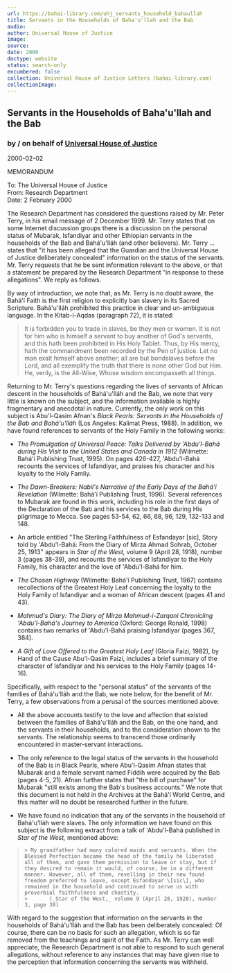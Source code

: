 ```yaml
---
url: https://bahai-library.com/uhj_servants_household_bahaullah
title: Servants in the Households of Baha'u'llah and the Bab
audio: 
author: Universal House of Justice
image: 
source: 
date: 2000
doctype: website
status: search-only
encumbered: false
collection: Universal House of Justice Letters (bahai-library.com)
collectionImage: 
---
```



## Servants in the Households of Baha'u'llah and the Bab

### by / on behalf of [Universal House of Justice](https://bahai-library.com/author/Universal+House+of+Justice)

2000-02-02


MEMORANDUM  
  
To: The Universal House of Justice  
From: Research Department  
Date: 2 February 2000  
  
The Research Department has considered the questions raised by Mr. Peter Terry, in his email message of 2 December 1999. Mr. Terry states that on some Internet discussion groups there is a discussion on the personal status of Mubarak, Isfandiyar and other Ethiopian servants in the households of the Bab and Bahá'u'lláh (and other believers). Mr. Terry ... states that "it has been alleged that the Guardian and the Universal House of Justice deliberately concealed" information on the status of the servants. Mr. Terry requests that he be sent information relevant to the above, or that a statement be prepared by the Research Department "in response to these allegations". We reply as follows.  
  
By way of introduction, we note that, as Mr. Terry is no doubt aware, the Bahá'í Faith is the first religion to explicitly ban slavery in its Sacred Scripture. Bahá'u'lláh prohibited this practice in clear and un-ambiguous language. In the Kitab-i-Aqdas (paragraph 72), it is stated:

> It is forbidden you to trade in slaves, be they men or women. It is not for him who is himself a servant to buy another of God's servants, and this hath been prohibited in His Holy Tablet. Thus, by His mercy, hath the commandment been recorded by the Pen of justice. Let no man exalt himself above another; all are but bondslaves before the Lord, and all exemplify the truth that there is none other God but Him. He, verily, is the All-Wise, Whose wisdom encompasseth all things.  

Returning to Mr. Terry's questions regarding the lives of servants of African descent in the households of Bahá'u'lláh and the Bab, we note that very little is known on the subject, and the information available is highly fragmentary and anecdotal in nature. Currently, the only work on this subject is Abu'l-Qasim Afnan's _Black Pearls: Servants in the Households of the Bab and Bahá'u'lláh_ (Los Angeles: Kalimat Press, 1988). In addition, we have found references to servants of the Holy Family in the following works:  

*   _The Promulgation of Universal Peace: Talks Delivered by 'Abdu'l-Bahá during His Visit to the United States and Canada in 1912_ (Wilmette: Bahá'í Publishing Trust, 1995). On pages 426-427, 'Abdu'l-Bahá recounts the services of Isfandiyar, and praises his character and his loyalty to the Holy Family.  
>       
>     
*   _The Dawn-Breakers: Nabil's Narrative of the Early Days of the Bahá'í Revelation_ (Wilmette: Bahá'í Publishing Trust, 1996). Several references to Mubarak are found in this work, including his role in the first days of the Declaration of the Bab and his services to the Bab during His pilgrimage to Mecca. See pages 53-54, 62, 66, 68, 96, 129, 132-133 and 148.  
>       
>     
*   An article entitled "The Sterling Faithfulness of Esfandayar \[sic\], Story told by 'Abdu'l-Bahá: From the Diary of Mirza Ahmad Sohrab, October 25, 1913" appears in _Star of the West,_ volume 9 (April 28, 1918), number 3 (pages 38-39), and recounts the services of Isfandiyar to the Holy Family, his character and the love of 'Abdu'l-Bahá for him.  
>       
>     
*   _The Chosen Highway_ (Wilmette: Bahá'í Publishing Trust, 1967) contains recollections of the Greatest Holy Leaf concerning the loyalty to the Holy Family of Isfandiyar and a woman of African descent (pages 41 and 43).  
>       
>     
*   _Mahmud's Diary: The Diary of Mirza Mahmud-i-Zarqani Chronicling 'Abdu'l-Bahá's Journey to America_ (Oxford: George Ronald, 1998) contains two remarks of 'Abdu'l-Bahá praising Isfandiyar (pages 367, 384).  
>       
>     
*   _A Gift of Love Offered to the Greatest Holy Leaf_ (Gloria Faizi, 1982), by Hand of the Cause Abu'l-Qasim Faizi, includes a brief summary of the character of Isfandiyar and his services to the Holy Family (pages 14-16).  
>     

Specifically, with respect to the "personal status" of the servants of the families of Bahá'u'lláh and the Bab, we note below, for the benefit of Mr. Terry, a few observations from a perusal of the sources mentioned above:

*   All the above accounts testify to the love and affection that existed between the families of Bahá'u'lláh and the Bab, on the one hand, and the servants in their households, and to the consideration shown to the servants. The relationship seems to transcend those ordinarily encountered in master-servant interactions.  
>       
>     
*   The only reference to the legal status of the servants in the household of the Bab is in Black Pearls, where Abu'l-Qasim Afnan states that Mubarak and a female servant named Fiddih were acquired by the Bab (pages 4-5, 21). Afnan further states that "the bill of purchase" for Mubarak "still exists among the Bab's business accounts." We note that this document is not held in the Archives at the Bahá'í World Centre, and this matter will no doubt be researched further in the future.  
>       
>     
*   We have found no indication that any of the servants in the household of Bahá'u'lláh were slaves. The only information we have found on this subject is the following extract from a talk of 'Abdu'l-Bahá published in _Star of the West,_ mentioned above:  
>     
>     > My grandfather had many colored maids and servants. When the Blessed Perfection became the head of the family he liberated all of them, and gave them permission to leave or stay, but if they desired to remain it would, of course, be in a different manner. However, all of them, revelling in their new found freedom preferred to leave, except Esfandayar \[sic\], who remained in the household and continued to serve us with proverbial faithfulness and chastity.  
>     >       (_Star of the West,_ volume 9 (April 28, 1928), number 3, page 38)  
>     

With regard to the suggestion that information on the servants in the households of Bahá'u'lláh and the Bab has been deliberately concealed: Of course, there can be no basis for such an allegation, which is so far removed from the teachings and spirit of the Faith. As Mr. Terry can well appreciate, the Research Department is not able to respond to such general allegations, without reference to any instances that may have given rise to the perception that information concerning the servants was withheld.